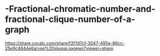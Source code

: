 # -Fractional-chromatic-number-and-fractional-clique-number-of-a-graph

https://share.cocalc.com/share/f2f7d7cf-3047-495e-86cc-25e9c4844e6a/vse%20skupaj.sagews?viewer=share 
